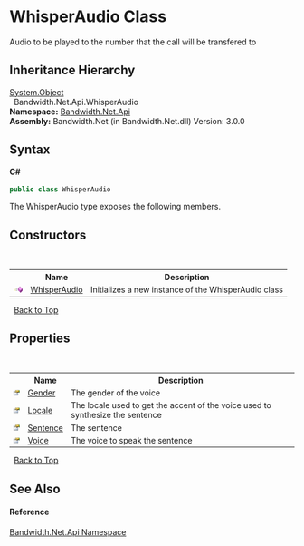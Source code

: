﻿# WhisperAudio Class
 

Audio to be played to the number that the call will be transfered to


## Inheritance Hierarchy
<a href="http://msdn2.microsoft.com/en-us/library/e5kfa45b" target="_blank">System.Object</a><br />&nbsp;&nbsp;Bandwidth.Net.Api.WhisperAudio<br />
**Namespace:**&nbsp;<a href ="N_Bandwidth_Net_Api.md">Bandwidth.Net.Api</a><br />**Assembly:**&nbsp;Bandwidth.Net (in Bandwidth.Net.dll) Version: 3.0.0

## Syntax

**C#**<br />
``` C#
public class WhisperAudio
```

The WhisperAudio type exposes the following members.


## Constructors
&nbsp;<table><tr><th></th><th>Name</th><th>Description</th></tr><tr><td>![Public method](media/pubmethod.gif "Public method")</td><td><a href ="M_Bandwidth_Net_Api_WhisperAudio__ctor.md">WhisperAudio</a></td><td>
Initializes a new instance of the WhisperAudio class</td></tr></table>&nbsp;
<a href="#whisperaudio-class">Back to Top</a>

## Properties
&nbsp;<table><tr><th></th><th>Name</th><th>Description</th></tr><tr><td>![Public property](media/pubproperty.gif "Public property")</td><td><a href ="P_Bandwidth_Net_Api_WhisperAudio_Gender.md">Gender</a></td><td>
The gender of the voice</td></tr><tr><td>![Public property](media/pubproperty.gif "Public property")</td><td><a href ="P_Bandwidth_Net_Api_WhisperAudio_Locale.md">Locale</a></td><td>
The locale used to get the accent of the voice used to synthesize the sentence</td></tr><tr><td>![Public property](media/pubproperty.gif "Public property")</td><td><a href ="P_Bandwidth_Net_Api_WhisperAudio_Sentence.md">Sentence</a></td><td>
The sentence</td></tr><tr><td>![Public property](media/pubproperty.gif "Public property")</td><td><a href ="P_Bandwidth_Net_Api_WhisperAudio_Voice.md">Voice</a></td><td>
The voice to speak the sentence</td></tr></table>&nbsp;
<a href="#whisperaudio-class">Back to Top</a>

## See Also


#### Reference
<a href ="N_Bandwidth_Net_Api.md">Bandwidth.Net.Api Namespace</a><br />